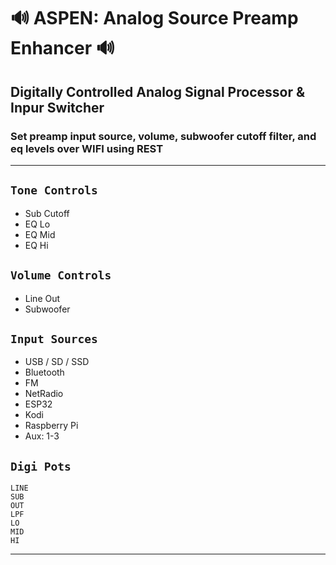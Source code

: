 # 🔊 ASPEN: Analog Source Preamp Enhancer 🔊
## Digitally Controlled Analog Signal Processor & Inpur Switcher
### Set preamp input source, volume, subwoofer cutoff filter, and eq levels over WIFI using REST

---

## `Tone Controls`
* Sub Cutoff
* EQ Lo
* EQ Mid
* EQ Hi

## `Volume Controls`
* Line Out
* Subwoofer

## `Input Sources`
* USB / SD / SSD
* Bluetooth
* FM
* NetRadio
* ESP32
* Kodi
* Raspberry Pi
* Aux: 1-3

## `Digi Pots`

    LINE
    SUB
    OUT
    LPF
    LO
    MID
    HI

---
